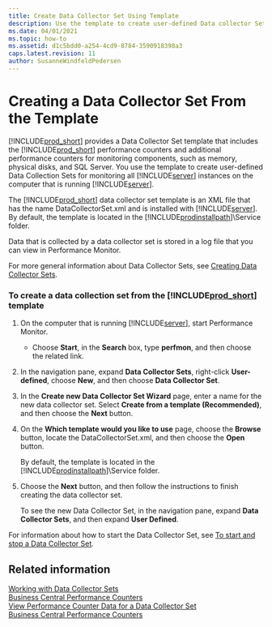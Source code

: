 ```yaml
---
title: Create Data Collector Set Using Template
description: Use the template to create user-defined Data collector Set for monitoring all Server instances on the computer that is running Business Cenytral Server. 
ms.date: 04/01/2021
ms.topic: how-to
ms.assetid: d1c5bdd0-a254-4cd9-8784-3590918398a3
caps.latest.revision: 11
author: SusanneWindfeldPedersen
---
```

# Creating a Data Collector Set From the Template
[!INCLUDE[prod_short](../developer/includes/prod_short.md)] provides a Data Collector Set template that includes the [!INCLUDE[prod_short](../developer/includes/prod_short.md)] performance counters and additional performance counters for monitoring components, such as memory, physical disks, and SQL Server. You use the template to create user-defined Data Collection Sets for monitoring all [!INCLUDE[server](../developer/includes/server.md)] instances on the computer that is running [!INCLUDE[server](../developer/includes/server.md)].  
  
 The [!INCLUDE[prod_short](../developer/includes/prod_short.md)] data collector set template is an XML file that has the name DataCollectorSet.xml and is installed with [!INCLUDE[server](../developer/includes/server.md)]. By default, the template is located in the [!INCLUDE[prodinstallpath](../developer/includes/prodinstallpath.md)]\\Service folder.  
  
 Data that is collected by a data collector set is stored in a log file that you can view in Performance Monitor.  
  
 For more general information about Data Collector Sets, see [Creating Data Collector Sets](/previous-versions/windows/it-pro/windows-server-2008-R2-and-2008/cc749337(v=ws.11)).  
  
### To create a data collection set from the [!INCLUDE[prod_short](../developer/includes/prod_short.md)] template  
  
1.  On the computer that is running [!INCLUDE[server](../developer/includes/server.md)], start Performance Monitor.  
  
    -   Choose **Start**, in the **Search** box, type **perfmon**, and then choose the related link.  
  
2.  In the navigation pane, expand **Data Collector Sets**, right-click **User-defined**, choose **New**, and then choose **Data Collector Set**.  
  
3.  In the **Create new Data Collector Set Wizard** page, enter a name for the new data collector set. Select **Create from a template \(Recommended\)**, and then choose the **Next** button.  
  
4.  On the **Which template would you like to use** page, choose the **Browse** button, locate the DataCollectorSet.xml, and then choose the **Open** button.  
  
     By default, the template is located in the [!INCLUDE[prodinstallpath](../developer/includes/prodinstallpath.md)]\\Service folder.  
  
5.  Choose the **Next** button, and then follow the instructions to finish creating the data collector set.  
  
     To see the new Data Collector Set, in the navigation pane, expand **Data Collector Sets**, and then expand **User Defined**.  
  
 For information about how to start the Data Collector Set, see [To start and stop a Data Collector Set](create-data-collector-performance-counters.md#StartDataCollectorSet).  
  
## Related information  
 [Working with Data Collector Sets](monitor-work-with-data-collector-sets.md)   
 [Business Central Performance Counters](performance-counters.md)   
 [View Performance Counter Data for a Data Collector Set](monitor-view-performance-counter-data-for-data-collector-set.md)   
 [Business Central Performance Counters](performance-counters.md)
